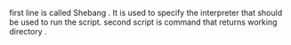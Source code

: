 first line is called Shebang . It is used to specify the interpreter that should be used to run the script.
second script is command that returns working directory . 